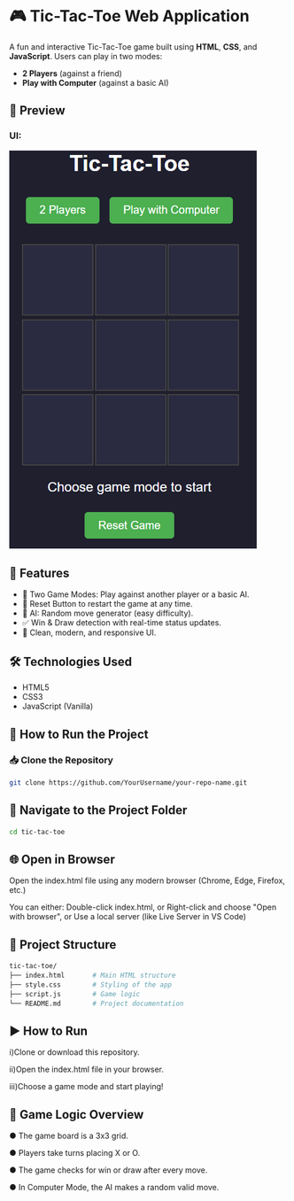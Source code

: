 # 🎮 Tic-Tac-Toe Web Application

A fun and interactive Tic-Tac-Toe game built using **HTML**, **CSS**, and **JavaScript**. Users can play in two modes:
- **2 Players** (against a friend)
- **Play with Computer** (against a basic AI)

## 📸 Preview

### UI:
![App Screenshot](./image.png)


## 🚀 Features

- 🔘 Two Game Modes: Play against another player or a basic AI.
- 🔄 Reset Button to restart the game at any time.
- 🧠 AI: Random move generator (easy difficulty).
- ✅ Win & Draw detection with real-time status updates.
- 🎨 Clean, modern, and responsive UI.


## 🛠️ Technologies Used

- HTML5
- CSS3
- JavaScript (Vanilla)

## 🚀 How to Run the Project

### 📥 Clone the Repository

```bash
git clone https://github.com/YourUsername/your-repo-name.git
```

## 📂 Navigate to the Project Folder

```bash
cd tic-tac-toe
```

## 🌐 Open in Browser
Open the index.html file using any modern browser (Chrome, Edge, Firefox, etc.)

You can either:
Double-click index.html, or
Right-click and choose "Open with browser", or
Use a local server (like Live Server in VS Code)


## 📂 Project Structure

```bash
tic-tac-toe/
├── index.html       # Main HTML structure
├── style.css        # Styling of the app
├── script.js        # Game logic
└── README.md        # Project documentation
```

## ▶️ How to Run

i)Clone or download this repository.

ii)Open the index.html file in your browser.

iii)Choose a game mode and start playing!

## 🧠 Game Logic Overview

● The game board is a 3x3 grid.

● Players take turns placing X or O.

● The game checks for win or draw after every move.

● In Computer Mode, the AI makes a random valid move.
